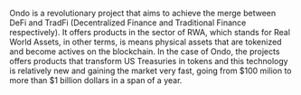 Ondo is a revolutionary project that aims to achieve the merge between DeFi and TradFi (Decentralized Finance and Traditional Finance respectively). It offers products in the sector of RWA, which stands for Real World Assets, in other terms, is means physical assets that are tokenized and become actives on the blockchain. In the case of Ondo, the projects offers products that transform US Treasuries in tokens and this technology is relatively new and gaining the market very fast, going from $100 milion to more than $1 billion dollars in a span of a year. 